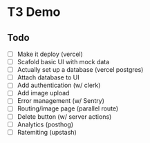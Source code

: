 # T3 Demo

## Todo

- [ ] Make it deploy (vercel)
- [ ] Scafold basic UI with mock data
- [ ] Actually set up a database (vercel postgres)
- [ ] Attach database to UI
- [ ] Add authentication (w/ clerk)
- [ ] Add image upload
- [ ] Error management (w/ Sentry)
- [ ] Routing/image page (parallel route)
- [ ] Delete button (w/ server actions)
- [ ] Analytics (posthog)
- [ ] Ratemiting (upstash)
